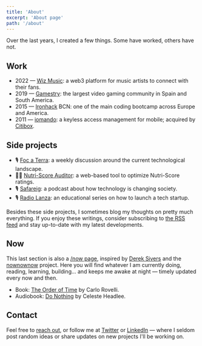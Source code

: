 ```yaml
---
title: 'About'
excerpt: 'About page'
path: '/about'
---
```


Over the last years, I created a few things. Some have worked, others have not.

## Work

- 2022 — [Wiz Music](https://www.wizmusic.com/): a web3 platform for music artists to connect with their fans.
- 2019 — [Gamestry](https://www.gamestry.com/): the largest video gaming community in Spain and South America.
- 2015 — [Ironhack](https://www.ironhack.com/) BCN: one of the main coding bootcamp across Europe and America.
- 2011 — [iomando](https://www.iomando.com/): a keyless access management for mobile; acquired by [Citibox](https://citibox.com/).

## Side projects

- 🎙 [Foc a Terra](https://rss.com/podcasts/focaterra/): a weekly discussion around the current technological landscape.
- 👨‍💻 [Nutri-Score Auditor](https://nutriscore.app/): a web-based tool to optimize Nutri-Score ratings.
- 🎙 [Safareig](https://www.safareig.fm): a podcast about how technology is changing society.
- 🎙 [Radio Lanza](https://www.radiolanza.com): an educational series on how to launch a tech startup.

Besides these side projects, I sometimes blog my thoughts on pretty much everything. If you enjoy these writings, consider subscribing to [the RSS feed](https://www.collado.io/rss.xml) and stay up-to-date with my latest developments.

## Now

This last section is also a [/now page](https://nownownow.com/p/YAnl), inspired by [Derek Sivers](https://sivers.org) and the [nownownow](https://nownownow.com) project. Here you will find whatever I am currently doing, reading, learning, building... and keeps me awake at night — timely updated every now and then.

- Book: [The Order of Time](https://www.amazon.com/dp/0141984961) by Carlo Rovelli.
- Audiobook: [Do Nothing](https://www.amazon.com/dp/1984824732) by Celeste Headlee.

## Contact

Feel free to [reach out](mailto:maroon_05_midway@icloud.com), or follow me at [Twitter](https://twitter.com/MarcCollado/) or [LinkedIn](https://www.linkedin.com/in/MarcCollado/) — where I seldom post random ideas or share updates on new projects I'll be working on.
